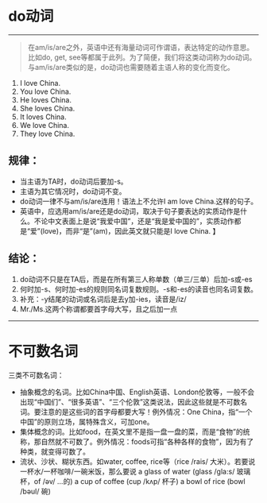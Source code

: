 # do动词

---

> 在am/is/are之外，英语中还有海量动词可作谓语，表达特定的动作意思。 
比如do, get, see等都属于此列。为了简便，我们将这类动词称为do动词。 
与am/is/are类似的是，do动词也需要随着主语人称的变化而变化。

1. I love China. 
2. You love China. 
3. He loves China. 
4. She loves China. 
5. It loves China. 
6. We love China. 
7. They love China.

## 规律：
- 当主语为TA时，do动词后要加-s。 
- 主语为其它情况时，do动词不变。 
- do动词一律不与am/is/are连用！语法上不允许I am love China.这样的句子。 
- 英语中，应选用am/is/are还是do动词，取决于句子要表达的实质动作是什么。不论中文表面上是说“我爱中国”，还是“我是爱中国的”，实质动作都是“爱”(love)，而非“是”(am)，因此英文就只能是I love China. 】


## 结论：

1. do动词不只是在TA后，而是在所有第三人称单数（单三/三单）后加-s或-es 
2. 何时加-s、何时加-es的规则同名词复数规则。-s和-es的读音也同名词复数。 
3. 补充：-y结尾的动词或名词后是去y加-ies，读音是/iz/ 
4. Mr./Ms.这两个称谓都要首字母大写，且之后加一点

---

# 不可数名词
三类不可数名词：

- 抽象概念的名词。比如China中国、English英语、London伦敦等，一般不会出现“中国们”、“很多英语”、“三个伦敦”这类说法，因此这些就是不可数名词。要注意的是这些词的首字母都要大写！例外情况：One China，指“一个中国”的原则立场，属特殊含义，可加one。 
- 集体概念的词。比如food，在英文里不是指一盘一盘的菜，而是“食物”的统称，那自然就不可数了。例外情况：foods可指“各种各样的食物”，因为有了种类，就变得可数了。 
- 流状、沙状、糊状东西。如water, coffee, rice等（rice /rais/ 大米）。若要说一杯水/一杯咖啡/一碗米饭，那么要说 
a glass of water (glass /gla:s/ 玻璃杯，of /əv/ ...的) 
a cup of coffee (cup /kʌp/ 杯子) 
a bowl of rice (bowl /bəul/ 碗)